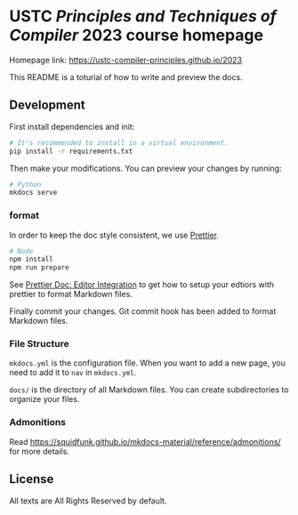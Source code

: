 # USTC _Principles and Techniques of Compiler_ 2023 course homepage

Homepage link: <https://ustc-compiler-principles.github.io/2023>

This README is a toturial of how to write and preview the docs.

## Development

First install dependencies and init:

```bash
# It's recommended to install in a virtual environment.
pip install -r requirements.txt
```

Then make your modifications. You can preview your changes by running:

```bash
# Python
mkdocs serve
```

### format

In order to keep the doc style consistent, we use [Prettier](https://prettier.io/).

```bash
# Node
npm install
npm run prepare
```

See [Prettier Doc: Editor Integration](https://prettier.io/docs/en/editors.html)
to get how to setup your edtiors with prettier to format Markdown files.

Finally commit your changes.
Git commit hook has been added to format Markdown files.

### File Structure

`mkdocs.yml` is the configuration file. When you want to add a new page, you need to add it to `nav` in `mkdocs.yml`.

`docs/` is the directory of all Markdown files. You can create subdirectories to organize your files.

### Admonitions

Read <https://squidfunk.github.io/mkdocs-material/reference/admonitions/> for more details.

## License

All texts are All Rights Reserved by default.
